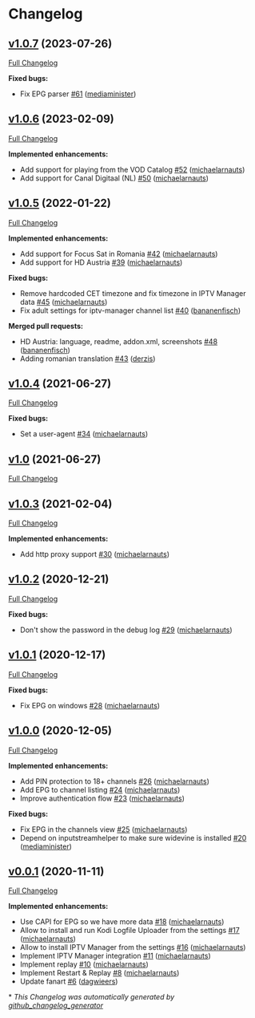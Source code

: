 # Changelog

## [v1.0.7](https://github.com/add-ons/plugin.video.tvvlaanderen/tree/v1.0.7) (2023-07-26)

[Full Changelog](https://github.com/add-ons/plugin.video.tvvlaanderen/compare/v1.0.6...v1.0.7)

**Fixed bugs:**

- Fix EPG parser [\#61](https://github.com/add-ons/plugin.video.tvvlaanderen/pull/61) ([mediaminister](https://github.com/mediaminister))

## [v1.0.6](https://github.com/add-ons/plugin.video.tvvlaanderen/tree/v1.0.6) (2023-02-09)

[Full Changelog](https://github.com/add-ons/plugin.video.tvvlaanderen/compare/v1.0.5...v1.0.6)

**Implemented enhancements:**

- Add support for playing from the VOD Catalog [\#52](https://github.com/add-ons/plugin.video.tvvlaanderen/pull/52) ([michaelarnauts](https://github.com/michaelarnauts))
- Add support for Canal Digitaal \(NL\) [\#50](https://github.com/add-ons/plugin.video.tvvlaanderen/pull/50) ([michaelarnauts](https://github.com/michaelarnauts))

## [v1.0.5](https://github.com/add-ons/plugin.video.tvvlaanderen/tree/v1.0.5) (2022-01-22)

[Full Changelog](https://github.com/add-ons/plugin.video.tvvlaanderen/compare/v1.0.4...v1.0.5)

**Implemented enhancements:**

- Add support for Focus Sat in Romania [\#42](https://github.com/add-ons/plugin.video.tvvlaanderen/pull/42) ([michaelarnauts](https://github.com/michaelarnauts))
- Add support for HD Austria [\#39](https://github.com/add-ons/plugin.video.tvvlaanderen/pull/39) ([michaelarnauts](https://github.com/michaelarnauts))

**Fixed bugs:**

- Remove hardcoded CET timezone and fix timezone in IPTV Manager data [\#45](https://github.com/add-ons/plugin.video.tvvlaanderen/pull/45) ([michaelarnauts](https://github.com/michaelarnauts))
- Fix adult settings for iptv-manager channel list [\#40](https://github.com/add-ons/plugin.video.tvvlaanderen/pull/40) ([bananenfisch](https://github.com/bananenfisch))

**Merged pull requests:**

- HD Austria: language, readme, addon.xml, screenshots [\#48](https://github.com/add-ons/plugin.video.tvvlaanderen/pull/48) ([bananenfisch](https://github.com/bananenfisch))
- Adding romanian translation [\#43](https://github.com/add-ons/plugin.video.tvvlaanderen/pull/43) ([derzis](https://github.com/derzis))

## [v1.0.4](https://github.com/add-ons/plugin.video.tvvlaanderen/tree/v1.0.4) (2021-06-27)

[Full Changelog](https://github.com/add-ons/plugin.video.tvvlaanderen/compare/v1.0...v1.0.4)

**Fixed bugs:**

- Set a user-agent [\#34](https://github.com/add-ons/plugin.video.tvvlaanderen/pull/34) ([michaelarnauts](https://github.com/michaelarnauts))

## [v1.0](https://github.com/add-ons/plugin.video.tvvlaanderen/tree/v1.0) (2021-06-27)

[Full Changelog](https://github.com/add-ons/plugin.video.tvvlaanderen/compare/v1.0.3...v1.0)

## [v1.0.3](https://github.com/add-ons/plugin.video.tvvlaanderen/tree/v1.0.3) (2021-02-04)

[Full Changelog](https://github.com/add-ons/plugin.video.tvvlaanderen/compare/v1.0.2...v1.0.3)

**Implemented enhancements:**

- Add http proxy support [\#30](https://github.com/add-ons/plugin.video.tvvlaanderen/pull/30) ([michaelarnauts](https://github.com/michaelarnauts))

## [v1.0.2](https://github.com/add-ons/plugin.video.tvvlaanderen/tree/v1.0.2) (2020-12-21)

[Full Changelog](https://github.com/add-ons/plugin.video.tvvlaanderen/compare/v1.0.1...v1.0.2)

**Fixed bugs:**

- Don't show the password in the debug log [\#29](https://github.com/add-ons/plugin.video.tvvlaanderen/pull/29) ([michaelarnauts](https://github.com/michaelarnauts))

## [v1.0.1](https://github.com/add-ons/plugin.video.tvvlaanderen/tree/v1.0.1) (2020-12-17)

[Full Changelog](https://github.com/add-ons/plugin.video.tvvlaanderen/compare/v1.0.0...v1.0.1)

**Fixed bugs:**

- Fix EPG on windows [\#28](https://github.com/add-ons/plugin.video.tvvlaanderen/pull/28) ([michaelarnauts](https://github.com/michaelarnauts))

## [v1.0.0](https://github.com/add-ons/plugin.video.tvvlaanderen/tree/v1.0.0) (2020-12-05)

[Full Changelog](https://github.com/add-ons/plugin.video.tvvlaanderen/compare/v0.0.1...v1.0.0)

**Implemented enhancements:**

- Add PIN protection to 18+ channels [\#26](https://github.com/add-ons/plugin.video.tvvlaanderen/pull/26) ([michaelarnauts](https://github.com/michaelarnauts))
- Add EPG to channel listing [\#24](https://github.com/add-ons/plugin.video.tvvlaanderen/pull/24) ([michaelarnauts](https://github.com/michaelarnauts))
- Improve authentication flow [\#23](https://github.com/add-ons/plugin.video.tvvlaanderen/pull/23) ([michaelarnauts](https://github.com/michaelarnauts))

**Fixed bugs:**

- Fix EPG in the channels view [\#25](https://github.com/add-ons/plugin.video.tvvlaanderen/pull/25) ([michaelarnauts](https://github.com/michaelarnauts))
- Depend on inputstreamhelper to make sure widevine is installed [\#20](https://github.com/add-ons/plugin.video.tvvlaanderen/pull/20) ([mediaminister](https://github.com/mediaminister))

## [v0.0.1](https://github.com/add-ons/plugin.video.tvvlaanderen/tree/v0.0.1) (2020-11-11)

[Full Changelog](https://github.com/add-ons/plugin.video.tvvlaanderen/compare/de15b078e0084d6bf2ae0a60af1dd902cc81fcd0...v0.0.1)

**Implemented enhancements:**

- Use CAPI for EPG so we have more data [\#18](https://github.com/add-ons/plugin.video.tvvlaanderen/pull/18) ([michaelarnauts](https://github.com/michaelarnauts))
- Allow to install and run Kodi Logfile Uploader from the settings [\#17](https://github.com/add-ons/plugin.video.tvvlaanderen/pull/17) ([michaelarnauts](https://github.com/michaelarnauts))
- Allow to install IPTV Manager from the settings [\#16](https://github.com/add-ons/plugin.video.tvvlaanderen/pull/16) ([michaelarnauts](https://github.com/michaelarnauts))
- Implement IPTV Manager integration [\#11](https://github.com/add-ons/plugin.video.tvvlaanderen/pull/11) ([michaelarnauts](https://github.com/michaelarnauts))
- Implement replay [\#10](https://github.com/add-ons/plugin.video.tvvlaanderen/pull/10) ([michaelarnauts](https://github.com/michaelarnauts))
- Implement Restart & Replay [\#8](https://github.com/add-ons/plugin.video.tvvlaanderen/pull/8) ([michaelarnauts](https://github.com/michaelarnauts))
- Update fanart [\#6](https://github.com/add-ons/plugin.video.tvvlaanderen/pull/6) ([dagwieers](https://github.com/dagwieers))



\* *This Changelog was automatically generated by [github_changelog_generator](https://github.com/github-changelog-generator/github-changelog-generator)*
